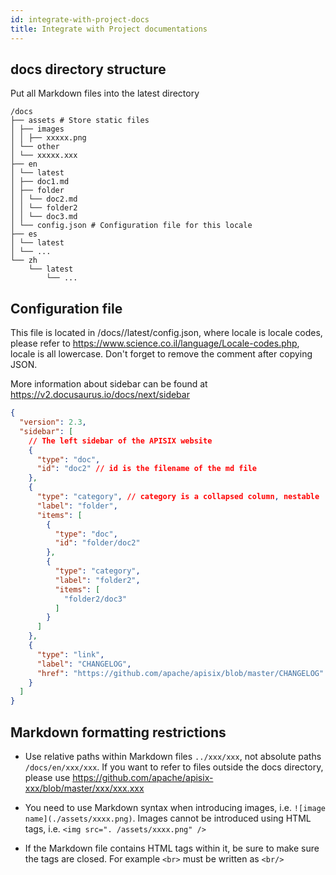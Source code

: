 ```yaml
---
id: integrate-with-project-docs
title: Integrate with Project documentations
---
```


## docs directory structure

Put all Markdown files into the latest directory

```
/docs
├── assets # Store static files
│ ├── images
│ │ ├── xxxxx.png
│ └── other
│ └── xxxxx.xxx
├── en
│ └── latest
│ ├── doc1.md
│ ├── folder
│ │ └── doc2.md
│ │ └── folder2
│ │ └── doc3.md
│ └── config.json # Configuration file for this locale
├── es
│ └── latest
│ └── ...
└── zh
    └── latest
        └── ...
```

## Configuration file

This file is located in /docs/<locale>/latest/config.json, where locale is locale codes, please refer to https://www.science.co.il/language/Locale-codes.php, locale is all lowercase. Don't forget to remove the comment after copying JSON.

More information about sidebar can be found at https://v2.docusaurus.io/docs/next/sidebar

```json
{
  "version": 2.3,
  "sidebar": [
    // The left sidebar of the APISIX website
    {
      "type": "doc",
      "id": "doc2" // id is the filename of the md file
    },
    {
      "type": "category", // category is a collapsed column, nestable
      "label": "folder",
      "items": [
        {
          "type": "doc",
          "id": "folder/doc2"
        },
        {
          "type": "category",
          "label": "folder2",
          "items": [
            "folder2/doc3"
          ]
        }
      ]
    },
    {
      "type": "link",
      "label": "CHANGELOG",
      "href": "https://github.com/apache/apisix/blob/master/CHANGELOG"
    }
  ]
}
```

## Markdown formatting restrictions

- Use relative paths within Markdown files `../xxx/xxx`, not absolute paths `/docs/en/xxx/xxx`. If you want to refer to files outside the docs directory, please use https://github.com/apache/apisix-xxx/blob/master/xxx/xxx.xxx

- You need to use Markdown syntax when introducing images, i.e. `![image name](./assets/xxxx.png)`. Images cannot be introduced using HTML tags, i.e. `<img src=". /assets/xxxx.png" />`

- If the Markdown file contains HTML tags within it, be sure to make sure the tags are closed. For example `<br>` must be written as `<br/>`
